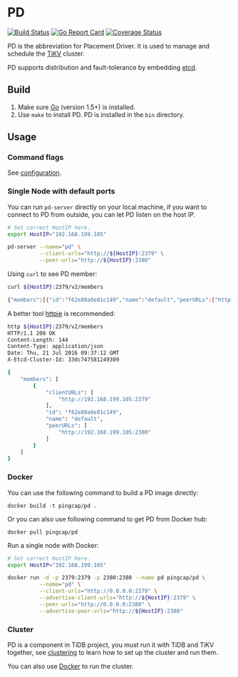 # PD 

[![Build Status](https://travis-ci.org/pingcap/pd.svg?branch=master)](https://travis-ci.org/pingcap/pd)
[![Go Report Card](https://goreportcard.com/badge/github.com/pingcap/pd)](https://goreportcard.com/report/github.com/pingcap/pd)
[![Coverage Status](https://coveralls.io/repos/github/pingcap/pd/badge.svg?branch=master)](https://coveralls.io/github/pingcap/pd?branch=master)

PD is the abbreviation for Placement Driver. It is used to manage and schedule the [TiKV](https://github.com/pingcap/tikv) cluster. 

PD supports distribution and fault-tolerance by embedding [etcd](https://github.com/coreos/etcd). 

## Build

1. Make sure [​*Go*​](https://golang.org/) (version 1.5+) is installed.
2. Use `make` to install PD. PD is installed in the `bin` directory. 

## Usage

### Command flags

See [configuration](https://github.com/pingcap/docs/blob/master/op-guide/configuration.md#placement-driver-pd).

### Single Node with default ports

You can run `pd-server` directly on your local machine, if you want to connect to PD from outside, 
you can let PD listen on the host IP.

```bash
# Set correct HostIP here. 
export HostIP="192.168.199.105"

pd-server --name="pd" \
          --client-urls="http://${HostIP}:2379" \
          --peer-urls="http://${HostIP}:2380"
```

Using `curl` to see PD member:

```bash
curl ${HostIP}:2379/v2/members

{"members":[{"id":"f62e88a6e81c149","name":"default","peerURLs":["http://192.168.199.105:2380"],"clientURLs":["http://192.168.199.105:2379"]}]}
```

A better tool [httpie](https://github.com/jkbrzt/httpie) is recommended:

```bash
http ${HostIP}:2379/v2/members
HTTP/1.1 200 OK
Content-Length: 144
Content-Type: application/json
Date: Thu, 21 Jul 2016 09:37:12 GMT
X-Etcd-Cluster-Id: 33dc747581249309

{
    "members": [
        {
            "clientURLs": [
                "http://192.168.199.105:2379"
            ], 
            "id": "f62e88a6e81c149", 
            "name": "default", 
            "peerURLs": [
                "http://192.168.199.105:2380"
            ]
        }
    ]
}
```

### Docker

You can use the following command to build a PD image directly:

```
docker build -t pingcap/pd .
```

Or you can also use following command to get PD from Docker hub:

```
docker pull pingcap/pd
```

Run a single node with Docker: 

```bash
# Set correct HostIP here. 
export HostIP="192.168.199.105"

docker run -d -p 2379:2379 -p 2380:2380 --name pd pingcap/pd \
          --name="pd" \
          --client-urls="http://0.0.0.0:2379" \
          --advertise-client-urls="http://${HostIP}:2379" \
          --peer-urls="http://0.0.0.0:2380" \
          --advertise-peer-urls="http://${HostIP}:2380"
```

### Cluster

PD is a component in TiDB project, you must run it with TiDB and TiKV together, see 
[clustering](https://github.com/pingcap/docs/blob/master/op-guide/clustering.md) to learn 
how to set up the cluster and run them.

You can also use [Docker](https://github.com/pingcap/docs/blob/master/op-guide/docker.md) to 
run the cluster.
